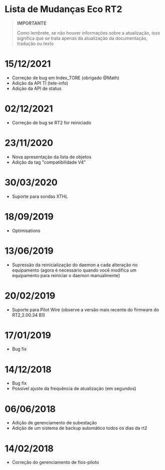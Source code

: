 # Lista de Mudanças Eco RT2

>**IMPORTANTE**
>
>Como lembrete, se não houver informações sobre a atualização, isso significa que se trata apenas da atualização da documentação, tradução ou texto

# 15/12/2021

- Correção de bug em Index_TORE (obrigado @Math)
- Adição da API TI (tele-info)
- Adição da API de status

# 02/12/2021

- Correção de bug se RT2 for reiniciado

# 23/11/2020

- Nova apresentação da lista de objetos
- Adição da tag "compatibilidade V4"

# 30/03/2020

- Suporte para sondas XTHL

# 18/09/2019

- Optimisations

# 13/06/2019

- Supressão da reinicialização do daemon a cada alteração no equipamento (agora é necessário quando você modifica um equipamento para reiniciar o daemon manualmente)

# 20/02/2019

- Suporte para Pilot Wire (observe a versão mais recente do firmware do RT2,2.00.34 B1)

# 17/01/2019

- Bug fix

# 14/12/2018

- Bug fix
- Possível ajuste da frequência de atualização (em segundos)

# 06/06/2018

- Adição de gerenciamento de subestação
- Adição de um sistema de backup automático todos os dias da rt2

# 14/02/2018

- Correção do gerenciamento de fios-piloto

